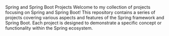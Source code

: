 Spring and Spring Boot Projects
Welcome to my collection of projects focusing on Spring and Spring Boot! This repository contains a series of projects covering various aspects and features of the Spring framework and Spring Boot. Each project is designed to demonstrate a specific concept or functionality within the Spring ecosystem.
